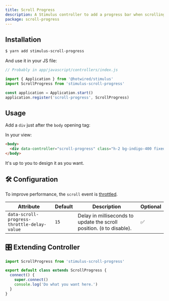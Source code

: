 ```yaml
---
title: Scroll Progress
description: A Stimulus controller to add a progress bar when scrolling.
package: scroll-progress
---
```


## Installation

```bash
$ yarn add stimulus-scroll-progress
```

And use it in your JS file:

```js
// Probably in app/javascript/controllers/index.js

import { Application } from '@hotwired/stimulus'
import ScrollProgress from 'stimulus-scroll-progress'

const application = Application.start()
application.register('scroll-progress', ScrollProgress)
```

<DocsDemoLink package-name="scroll-progress"></DocsDemoLink>

## Usage

Add a `div` just after the `body` opening tag:

In your view:

```html
<body>
  <div data-controller="scroll-progress" class="h-2 bg-indigo-400 fixed top-0"></div>
</body>
```

It's up to you to design it as you want.

## 🛠 Configuration

To improve performance, the `scroll` event is [throttled](https://lodash.com/docs/4.17.15#throttle).

| Attribute                                   | Default | Description                                                            | Optional |
| ------------------------------------------- | ------- | ---------------------------------------------------------------------- | -------- |
| `data-scroll-progress-throttle-delay-value` | `15`    | Delay in milliseconds to update the scroll position. (`0` to disable). | ✅       |

## 🎛 Extending Controller

<DocsExtendingController>

```js
import ScrollProgress from 'stimulus-scroll-progress'

export default class extends ScrollProgress {
  connect() {
    super.connect()
    console.log('Do what you want here.')
  }
}
```

</DocsExtendingController>
